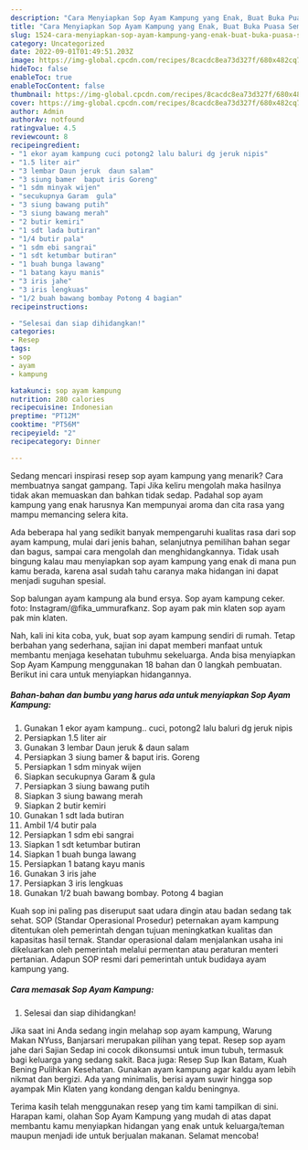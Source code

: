 ```yaml
---
description: "Cara Menyiapkan Sop Ayam Kampung yang Enak, Buat Buka Puasa Sempurna"
title: "Cara Menyiapkan Sop Ayam Kampung yang Enak, Buat Buka Puasa Sempurna"
slug: 1524-cara-menyiapkan-sop-ayam-kampung-yang-enak-buat-buka-puasa-sempurna
category: Uncategorized
date: 2022-09-01T01:49:51.203Z
image: https://img-global.cpcdn.com/recipes/8cacdc8ea73d327f/680x482cq70/sop-ayam-kampung-foto-resep-utama.jpg
hideToc: false
enableToc: true
enableTocContent: false
thumbnail: https://img-global.cpcdn.com/recipes/8cacdc8ea73d327f/680x482cq70/sop-ayam-kampung-foto-resep-utama.jpg
cover: https://img-global.cpcdn.com/recipes/8cacdc8ea73d327f/680x482cq70/sop-ayam-kampung-foto-resep-utama.jpg
author: Admin
authorAv: notfound
ratingvalue: 4.5
reviewcount: 8
recipeingredient:
- "1 ekor ayam kampung cuci potong2 lalu baluri dg jeruk nipis"
- "1.5 liter air"
- "3 lembar Daun jeruk  daun salam"
- "3 siung bamer  baput iris Goreng"
- "1 sdm minyak wijen"
- "secukupnya Garam  gula"
- "3 siung bawang putih"
- "3 siung bawang merah"
- "2 butir kemiri"
- "1 sdt lada butiran"
- "1/4 butir pala"
- "1 sdm ebi sangrai"
- "1 sdt ketumbar butiran"
- "1 buah bunga lawang"
- "1 batang kayu manis"
- "3 iris jahe"
- "3 iris lengkuas"
- "1/2 buah bawang bombay Potong 4 bagian"
recipeinstructions:

- "Selesai dan siap dihidangkan!"
categories:
- Resep
tags:
- sop
- ayam
- kampung

katakunci: sop ayam kampung 
nutrition: 280 calories
recipecuisine: Indonesian
preptime: "PT12M"
cooktime: "PT56M"
recipeyield: "2"
recipecategory: Dinner

---
```



Sedang mencari inspirasi resep sop ayam kampung yang menarik? Cara membuatnya sangat gampang. Tapi Jika keliru mengolah maka hasilnya tidak akan memuaskan dan bahkan tidak sedap. Padahal sop ayam kampung yang enak harusnya Kan mempunyai aroma dan cita rasa yang mampu memancing selera kita.


Ada beberapa hal yang sedikit banyak mempengaruhi kualitas rasa dari sop ayam kampung, mulai dari jenis bahan, selanjutnya pemilihan bahan segar dan bagus, sampai cara mengolah dan menghidangkannya. Tidak usah bingung kalau mau menyiapkan sop ayam kampung yang enak di mana pun kamu berada, karena asal sudah tahu caranya maka hidangan ini dapat menjadi suguhan spesial.

Sop balungan ayam kampung ala bund ersya. Sop ayam kampung ceker. foto: Instagram/@fika_ummurafkanz. Sop ayam pak min klaten sop ayam pak min klaten.


Nah, kali ini kita coba, yuk, buat sop ayam kampung sendiri di rumah. Tetap berbahan yang sederhana, sajian ini dapat memberi manfaat untuk membantu menjaga kesehatan tubuhmu sekeluarga. Anda bisa menyiapkan Sop Ayam Kampung menggunakan 18 bahan dan 0 langkah pembuatan. Berikut ini cara untuk menyiapkan hidangannya.

<!--inarticleads1-->

##### Bahan-bahan dan bumbu yang harus ada untuk menyiapkan Sop Ayam Kampung:

1. Gunakan 1 ekor ayam kampung.. cuci, potong2 lalu baluri dg jeruk nipis
1. Persiapkan 1.5 liter air
1. Gunakan 3 lembar Daun jeruk &amp; daun salam
1. Persiapkan 3 siung bamer &amp; baput iris. Goreng
1. Persiapkan 1 sdm minyak wijen
1. Siapkan secukupnya Garam &amp; gula
1. Persiapkan 3 siung bawang putih
1. Siapkan 3 siung bawang merah
1. Siapkan 2 butir kemiri
1. Gunakan 1 sdt lada butiran
1. Ambil 1/4 butir pala
1. Persiapkan 1 sdm ebi sangrai
1. Siapkan 1 sdt ketumbar butiran
1. Siapkan 1 buah bunga lawang
1. Persiapkan 1 batang kayu manis
1. Gunakan 3 iris jahe
1. Persiapkan 3 iris lengkuas
1. Gunakan 1/2 buah bawang bombay. Potong 4 bagian


Kuah sop ini paling pas diseruput saat udara dingin atau badan sedang tak sehat. SOP (Standar Operasional Prosedur) peternakan ayam kampung ditentukan oleh pemerintah dengan tujuan meningkatkan kualitas dan kapasitas hasil ternak. Standar operasional dalam menjalankan usaha ini dikeluarkan oleh pemerintah melalui permentan atau peraturan menteri pertanian. Adapun SOP resmi dari pemerintah untuk budidaya ayam kampung yang. 

<!--inarticleads2-->

##### Cara memasak Sop Ayam Kampung:


1. Selesai dan siap dihidangkan!

Jika saat ini Anda sedang ingin melahap sop ayam kampung, Warung Makan NYuss, Banjarsari merupakan pilihan yang tepat. Resep sop ayam jahe dari Sajian Sedap ini cocok dikonsumsi untuk imun tubuh, termasuk bagi keluarga yang sedang sakit. Baca juga: Resep Sup Ikan Batam, Kuah Bening Pulihkan Kesehatan. Gunakan ayam kampung agar kaldu ayam lebih nikmat dan bergizi. Ada yang minimalis, berisi ayam suwir hingga sop ayampak Min Klaten yang kondang dengan kaldu beningnya. 

Terima kasih telah menggunakan resep yang tim kami tampilkan di sini. Harapan kami, olahan Sop Ayam Kampung yang mudah di atas dapat membantu kamu menyiapkan hidangan yang enak untuk keluarga/teman maupun menjadi ide untuk berjualan makanan. Selamat mencoba!
